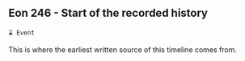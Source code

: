 ## Eon 246 - Start of the recorded history

`⌛ Event`

This is where the earliest written source of this timeline comes from.